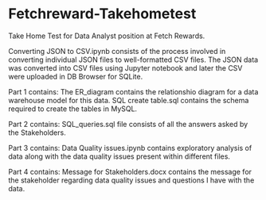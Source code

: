 # Fetchreward-Takehometest

Take Home Test for Data Analyst position at Fetch Rewards.

Converting JSON to CSV.ipynb consists of the process involved in converting individual JSON files to well-formatted CSV files. The JSON data was converted into CSV files using Jupyter notebook and later the CSV were uploaded in DB Browser for SQLite.

Part 1 contains:
 The ER_diagram contains the relationshio diagram for a data warehouse model for this data.
 SQL create table.sql contains the schema required to create the tables in MySQL.

Part 2 contains:
SQL_queries.sql file consists of all the answers asked by the Stakeholders.

Part 3 contains:
Data Quality issues.ipynb contains exploratory analysis of data along with the data quality issues present within different files.

Part 4 contains:
Message for Stakeholders.docx contains the message for the stakeholder regarding data quality issues and questions I have with the data.
